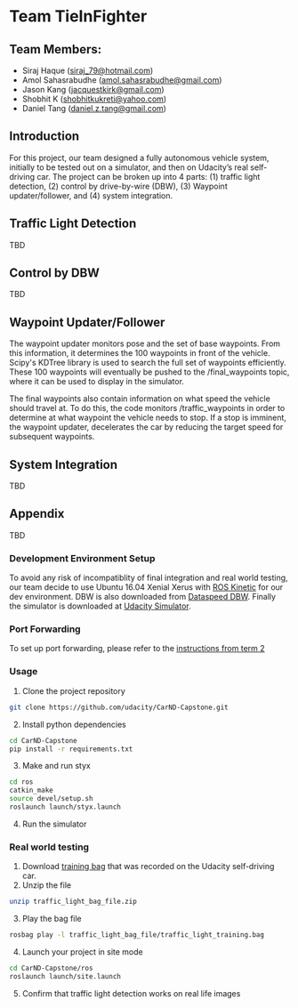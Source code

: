 # Team TieInFighter

## Team Members:
* Siraj Haque (siraj_79@hotmail.com)
* Amol Sahasrabudhe (amol.sahasrabudhe@gmail.com)
* Jason Kang (jacquestkirk@gmail.com)
* Shobhit K (shobhitkukreti@yahoo.com)
* Daniel Tang (daniel.z.tang@gmail.com)

## Introduction

For this project, our team designed a fully autonomous vehicle system, initially to be tested out on a simulator, and then on Udacity’s real self-driving car. The project can be broken up into 4 parts: (1) traffic light detection, (2) control by drive-by-wire (DBW), (3) Waypoint updater/follower, and (4) system integration.

## Traffic Light Detection

TBD

## Control by DBW

TBD

## Waypoint Updater/Follower

The waypoint updater monitors pose and the set of base waypoints. From this information, it determines the 100 waypoints in front of the vehicle. Scipy's KDTree library is used to search the full set of waypoints efficiently. These 100 waypoints will eventually be pushed to the /final_waypoints topic, where it can be used to display in the simulator. 

The final waypoints also contain information on what speed the vehicle should travel at. To do this, the code monitors /traffic_waypoints in order to determine at what waypoint the vehicle needs to stop. If a stop is imminent, the waypoint updater, decelerates the car by reducing the target speed for subsequent waypoints. 

## System Integration

TBD 
## Appendix

TBD

### Development Environment Setup

To avoid any risk of incompatiblity of final integration and real world testing, our team decide to use Ubuntu 16.04 Xenial Xerus with [ROS Kinetic](http://wiki.ros.org/kinetic/Installation/Ubuntu) for our dev environment. DBW is also downloaded from [Dataspeed DBW](https://bitbucket.org/DataspeedInc/dbw_mkz_ros). Finally the simulator is downloaded at [Udacity Simulator](https://github.com/udacity/CarND-Capstone/releases).

### Port Forwarding
To set up port forwarding, please refer to the [instructions from term 2](https://classroom.udacity.com/nanodegrees/nd013/parts/40f38239-66b6-46ec-ae68-03afd8a601c8/modules/0949fca6-b379-42af-a919-ee50aa304e6a/lessons/f758c44c-5e40-4e01-93b5-1a82aa4e044f/concepts/16cf4a78-4fc7-49e1-8621-3450ca938b77)

### Usage

1. Clone the project repository
```bash
git clone https://github.com/udacity/CarND-Capstone.git
```

2. Install python dependencies
```bash
cd CarND-Capstone
pip install -r requirements.txt
```
3. Make and run styx
```bash
cd ros
catkin_make
source devel/setup.sh
roslaunch launch/styx.launch
```
4. Run the simulator

### Real world testing
1. Download [training bag](https://s3-us-west-1.amazonaws.com/udacity-selfdrivingcar/traffic_light_bag_file.zip) that was recorded on the Udacity self-driving car.
2. Unzip the file
```bash
unzip traffic_light_bag_file.zip
```
3. Play the bag file
```bash
rosbag play -l traffic_light_bag_file/traffic_light_training.bag
```
4. Launch your project in site mode
```bash
cd CarND-Capstone/ros
roslaunch launch/site.launch
```
5. Confirm that traffic light detection works on real life images
